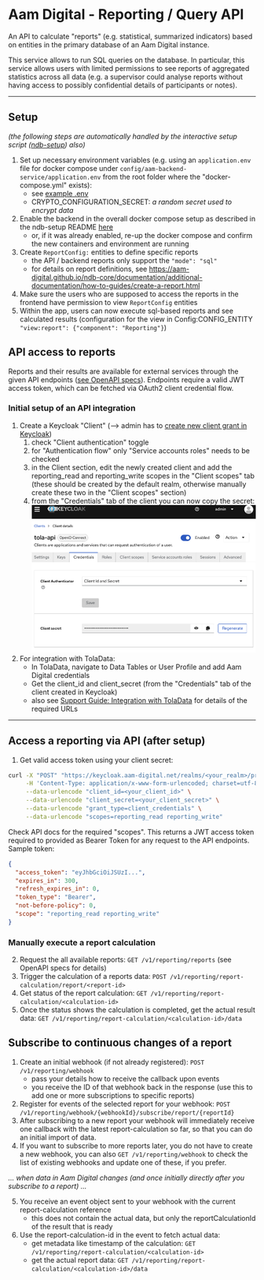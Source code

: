 # Aam Digital - Reporting / Query API

An API to calculate "reports" (e.g. statistical, summarized indicators) based on entities in the primary database of an
Aam Digital instance.

This service allows to run SQL queries on the database.
In particular, this service allows users with limited permissions to see reports of aggregated statistics across all
data (e.g. a supervisor could analyse reports without having access to possibly confidential details of participants or
notes).

-----

## Setup

_(the following steps are automatically handled by the interactive setup
script ([ndb-setup](https://github.com/Aam-Digital/ndb-setup)) also)_

1. Set up necessary environment variables (e.g. using an `application.env` file for docker compose under
   `config/aam-backend-service/application.env` from the root folder where the "docker-compose.yml" exists):
    - see [example .env](/templates/aam-backend-service/application.template.env)
    - CRYPTO_CONFIGURATION_SECRET: _a random secret used to encrypt data_
2. Enable the backend in the overall docker compose setup as described in the ndb-setup
   README [here](https://github.com/Aam-Digital/ndb-setup?tab=readme-ov-file#set-up-api-integration)
    - or, if it was already enabled, re-up the docker compose and confirm the new containers and environment are running
3. Create `ReportConfig:` entities to define specific reports
    - the API / backend reports only support the `"mode": "sql"`
    - for details on report definitions,
      see https://aam-digital.github.io/ndb-core/documentation/additional-documentation/how-to-guides/create-a-report.html
4. Make sure the users who are supposed to access the reports in the frontend have permission to view `ReportConfig`
   entities
5. Within the app, users can now execute sql-based reports and see calculated results (configuration for the view in
   Config:CONFIG_ENTITY `"view:report": {"component": "Reporting"}`)

## API access to reports

Reports and their results are available for external services through the given API
endpoints ([see OpenAPI specs](../api-specs/reporting-api-v1.yaml)). Endpoints require a valid JWT access token, which
can be fetched via OAuth2 client credential flow.

### Initial setup of an API integration

1. Create a Keycloak "Client" (--> admin has
   to [create new client grant in Keycloak](https://www.keycloak.org/docs/latest/server_admin/#_oidc_clients))
    1. check "Client authentication" toggle
    2. for "Authentication flow" only "Service accounts roles" needs to be checked
    3. in the Client section, edit the newly created client and add the reporting_read and reporting_write scopes in the "Client scopes" tab (these should be created by the default realm, otherwise manually create these two in the "Client scopes" section)
    4. from the "Credentials" tab of the client you can now copy the secret:
       ![Keycloak Client Setup](../assets/keycloak-client-setup.png)
2. For integration with TolaData:
    - In TolaData, navigate to Data Tables or User Profile and add Aam Digital credentials
    - Get the client_id and client_secret (from the "Credentials" tab of the client created in Keycloak)
    - also
      see [Support Guide: Integration with TolaData](https://chatwoot.help/hc/aam-digital/articles/1726341005-integration-with-tola_data)
      for details of the required URLs

----

## Access a reporting via API (after setup)

1. Get valid access token using your client secret:

```bash
curl -X "POST" "https://keycloak.aam-digital.net/realms/<your_realm>/protocol/openid-connect/token" \
     -H 'Content-Type: application/x-www-form-urlencoded; charset=utf-8' \
     --data-urlencode "client_id=<your_client_id>" \
     --data-urlencode "client_secret=<your_client_secret>" \
     --data-urlencode "grant_type=client_credentials" \
     --data-urlencode "scopes=reporting_read reporting_write"
```

Check API docs for the required "scopes".
This returns a JWT access token required to provided as Bearer Token for any request to the API endpoints. Sample token:

```json
{
  "access_token": "eyJhbGciOiJSUzI...",
  "expires_in": 300,
  "refresh_expires_in": 0,
  "token_type": "Bearer",
  "not-before-policy": 0,
  "scope": "reporting_read reporting_write"
}
```

### Manually execute a report calculation
2. Request the all available reports: `GET /v1/reporting/reports` (see OpenAPI specs for details)
3. Trigger the calculation of a reports data: `POST /v1/reporting/report-calculation/report/<report-id>`
4. Get status of the report calculation: `GET /v1/reporting/report-calculation/<calculation-id>`
5. Once the status shows the calculation is completed, get the actual result data:
   `GET /v1/reporting/report-calculation/<calculation-id>/data`

## Subscribe to continuous changes of a report
1. Create an initial webhook (if not already registered): `POST /v1/reporting/webhook`
   - pass your details how to receive the callback upon events
   - you receive the ID of that webhook back in the response (use this to add one or more subscriptions to specific reports)
2. Register for events of the selected report for your webhook: `POST /v1/reporting/webhook/{webhookId}/subscribe/report/{reportId}`
3. After subscribing to a new report your webhook will immediately receive one callback with the latest report-calculation so far, so that you can do an initial import of data.
4. If you want to subscribe to more reports later, you do not have to create a new webhook, you can also `GET /v1/reporting/webhook` to check the list of existing webhooks and update one of these, if you prefer.

_... when data in Aam Digital changes (and once initially directly after you subscribe to a report) ..._

5. You receive an event object sent to your webhook with the current report-calculation reference
   - this does not contain the actual data, but only the reportCalculationId of the result that is ready
6. Use the report-calculation-id in the event to fetch actual data:
   - get metadata like timestamp of the calculation: `GET /v1/reporting/report-calculation/<calculation-id>`
   - get the actual report data: `GET /v1/reporting/report-calculation/<calculation-id>/data`

